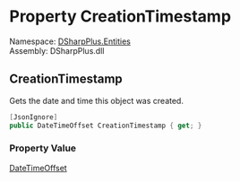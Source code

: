 # Property CreationTimestamp

Namespace: [DSharpPlus.Entities](DSharpPlus.Entities.md)  
Assembly: DSharpPlus.dll

## <a id="DSharpPlus_Entities_SnowflakeObject_CreationTimestamp"></a>CreationTimestamp

Gets the date and time this object was created.

```csharp
[JsonIgnore]
public DateTimeOffset CreationTimestamp { get; }
```

### Property Value

[DateTimeOffset](https://learn.microsoft.com/dotnet/api/system.datetimeoffset)

